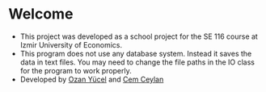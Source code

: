 # Welcome
* This project was developed as a school project for the SE 116 course at Izmir University of Economics.
* This program does not use any database system. Instead it saves the data in text files. You may need to change the file paths in the IO class for the program to work properly.
* Developed by [Ozan Yücel](https://github.com/ozanyucell) and [Cem Ceylan](https://github.com/CemCeyln)
